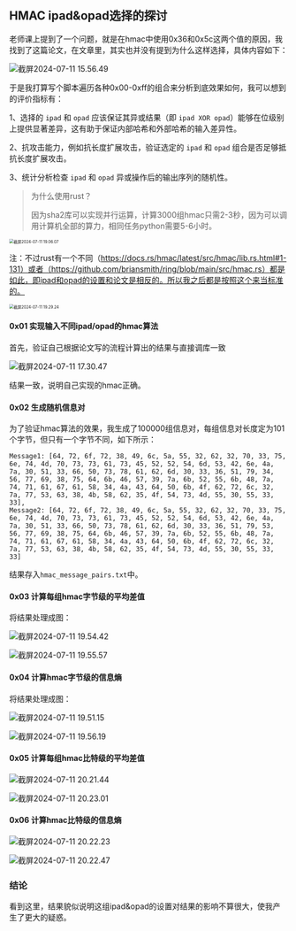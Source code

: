 ## HMAC ipad&opad选择的探讨

老师课上提到了一个问题，就是在hmac中使用0x36和0x5c这两个值的原因，我找到了这篇论文，在文章里，其实也并没有提到为什么这样选择，具体内容如下：

![截屏2024-07-11 15.56.49](./assets/%E6%88%AA%E5%B1%8F2024-07-11%2015.56.49.png)



于是我打算写个脚本遍历各种0x00-0xff的组合来分析到底效果如何，我可以想到的评价指标有：

1、选择的 `ipad` 和 `opad` 应该保证其异或结果（即 `ipad XOR opad`）能够在位级别上提供显著差异，这有助于保证内部哈希和外部哈希的输入差异性。

2、抗攻击能力，例如抗长度扩展攻击，验证选定的 `ipad` 和 `opad` 组合是否足够抵抗长度扩展攻击。

3、统计分析检查 `ipad` 和 `opad` 异或操作后的输出序列的随机性。



> 为什么使用rust？
>
> 因为sha2库可以实现并行运算，计算3000组hmac只需2-3秒，因为可以调用计算机全部的算力，相同任务python需要5-6小时。

<img src="./assets/%E6%88%AA%E5%B1%8F2024-07-11%2019.06.07.png" alt="截屏2024-07-11 19.06.07" style="zoom:50%;" />

注：不过rust有一个不同（https://docs.rs/hmac/latest/src/hmac/lib.rs.html#1-131）或者（https://github.com/briansmith/ring/blob/main/src/hmac.rs）都是如此，即ipad和opad的设置和论文是相反的。所以我之后都是按照这个来当标准的。

<img src="./assets/%E6%88%AA%E5%B1%8F2024-07-11%2019.29.24.png" alt="截屏2024-07-11 19.29.24" style="zoom:50%;" />



#### 0x01 实现输入不同ipad/opad的hmac算法

首先，验证自己根据论文写的流程计算出的结果与直接调库一致

![截屏2024-07-11 17.30.47](./assets/%E6%88%AA%E5%B1%8F2024-07-11%2017.30.47.png)

结果一致，说明自己实现的hmac正确。

#### 0x02 生成随机信息对

为了验证hmac算法的效果，我生成了100000组信息对，每组信息对长度定为101个字节，但只有一个字节不同，如下所示：

```
Message1: [64, 72, 6f, 72, 38, 49, 6c, 5a, 55, 32, 62, 32, 70, 33, 75, 6e, 74, 4d, 70, 73, 73, 61, 73, 45, 52, 52, 54, 6d, 53, 42, 6e, 4a, 7a, 30, 51, 33, 66, 50, 73, 78, 61, 62, 6d, 30, 33, 36, 51, 79, 34, 56, 77, 69, 38, 75, 64, 6b, 46, 57, 39, 7a, 6b, 52, 55, 6b, 48, 7a, 74, 71, 61, 67, 61, 58, 34, 4a, 43, 64, 50, 6b, 4f, 62, 72, 6c, 32, 7a, 77, 53, 63, 38, 4b, 58, 62, 35, 4f, 54, 73, 4d, 55, 30, 55, 33, 33],
Message2: [64, 72, 6f, 72, 38, 49, 6c, 5a, 55, 32, 62, 32, 70, 33, 75, 6e, 74, 4d, 70, 73, 73, 61, 73, 45, 52, 52, 54, 6d, 53, 42, 6e, 4a, 7a, 30, 51, 33, 66, 50, 73, 78, 61, 62, 6d, 30, 33, 36, 51, 79, 53, 56, 77, 69, 38, 75, 64, 6b, 46, 57, 39, 7a, 6b, 52, 55, 6b, 48, 7a, 74, 71, 61, 67, 61, 58, 34, 4a, 43, 64, 50, 6b, 4f, 62, 72, 6c, 32, 7a, 77, 53, 63, 38, 4b, 58, 62, 35, 4f, 54, 73, 4d, 55, 30, 55, 33, 33]
```


结果存入`hmac_message_pairs.txt`中。

#### 0x03 计算每组hmac字节级的平均差值

将结果处理成图：

![截屏2024-07-11 19.54.42](./assets/%E6%88%AA%E5%B1%8F2024-07-11%2019.54.42.png)


![截屏2024-07-11 19.55.57](./assets/%E6%88%AA%E5%B1%8F2024-07-11%2019.55.57.png)

#### 0x04 计算hmac字节级的信息熵

将结果处理成图：

![截屏2024-07-11 19.51.15](./assets/%E6%88%AA%E5%B1%8F2024-07-11%2019.51.15.png)



![截屏2024-07-11 19.56.19](./assets/%E6%88%AA%E5%B1%8F2024-07-11%2019.56.19.png)



#### 0x05 计算每组hmac比特级的平均差值

![截屏2024-07-11 20.21.44](./assets/%E6%88%AA%E5%B1%8F2024-07-11%2020.21.44.png)



![截屏2024-07-11 20.23.01](./assets/%E6%88%AA%E5%B1%8F2024-07-11%2020.23.01.png)

#### 0x06 计算hmac比特级的信息熵

![截屏2024-07-11 20.22.23](./assets/%E6%88%AA%E5%B1%8F2024-07-11%2020.22.23.png)

![截屏2024-07-11 20.22.47](./assets/%E6%88%AA%E5%B1%8F2024-07-11%2020.22.47.png)



### 结论

看到这里，结果貌似说明这组ipad&opad的设置对结果的影响不算很大，使我产生了更大的疑惑。





